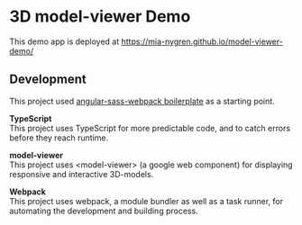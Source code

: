 # 3D model-viewer Demo
This demo app is deployed at https://mia-nygren.github.io/model-viewer-demo/

## Development  
This project used [angular-sass-webpack boilerplate](https://github.com/thamsrang/angular7-sass-webpack4) as a starting point. 

**TypeScript**   
This project uses TypeScript for more predictable code, and to catch errors before they reach runtime. 

**model-viewer**  
This project uses &lt;model-viewer&gt; (a google web component) for displaying responsive and interactive 3D-models.

**Webpack**  
This project uses webpack, a module bundler as well as a task runner, for automating the development and building process.   